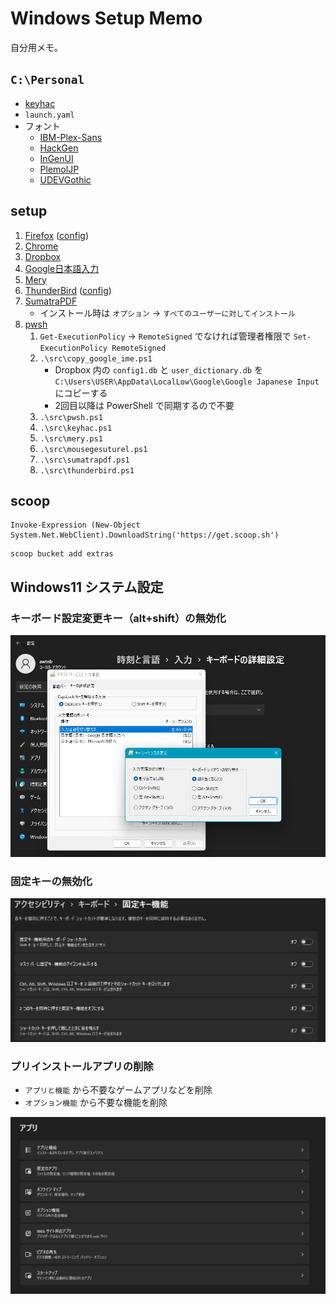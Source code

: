 # Windows Setup Memo

自分用メモ。


## `C:\Personal`

+ [keyhac](https://sites.google.com/site/craftware/keyhac-ja)
+ `launch.yaml`
+ フォント
    + [IBM-Plex-Sans](https://github.com/IBM/plex/releases)
    + [HackGen](https://github.com/yuru7/HackGen/releases)
    + [InGenUI](https://github.com/yuru7/InGenUI/releases)
    + [PlemolJP](https://github.com/yuru7/PlemolJP/releases)
    + [UDEVGothic](https://github.com/yuru7/udev-gothic/releases)

## setup

1. [Firefox](https://www.mozilla.org/ja/firefox/new/) ([config](./app_config/firefox.md))
1. [Chrome](https://www.google.com/intl/ja/chrome/)
1. [Dropbox](https://www.dropbox.com/home)
1. [Google日本語入力](https://www.google.co.jp/ime/)
1. [Mery](https://www.haijin-boys.com/)
1. [ThunderBird](https://www.thunderbird.net/ja/) ([config](./app_config/thunderbird.md))
1. [SumatraPDF](https://www.sumatrapdfreader.org/download-free-pdf-viewer)
    + インストール時は `オプション` → `すべてのユーザーに対してインストール`
1. [pwsh](https://github.com/PowerShell/PowerShell/releases)
    1. `Get-ExecutionPolicy` → `RemoteSigned` でなければ管理者権限で `Set-ExecutionPolicy RemoteSigned`
    1.  `.\src\copy_google_ime.ps1`
        + Dropbox 内の `config1.db` と `user_dictionary.db` を `C:\Users\USER\AppData\LocalLow\Google\Google Japanese Input` にコピーする
        + 2回目以降は PowerShell で同期するので不要
    1. `.\src\pwsh.ps1`
    1. `.\src\keyhac.ps1`
    1. `.\src\mery.ps1`
    1. `.\src\mousegesuturel.ps1`
    1. `.\src\sumatrapdf.ps1`
    1. `.\src\thunderbird.ps1`

## scoop

```
Invoke-Expression (New-Object System.Net.WebClient).DownloadString('https://get.scoop.sh')
```

```
scoop bucket add extras
```

## Windows11 システム設定

### キーボード設定変更キー（alt+shift）の無効化

![img](./img/keyboard.png)

### 固定キーの無効化

![img](./img/fixkey.png)

### プリインストールアプリの削除

+ `アプリと機能` から不要なゲームアプリなどを削除
+ `オプション機能` から不要な機能を削除

![img](./img/app.png)

